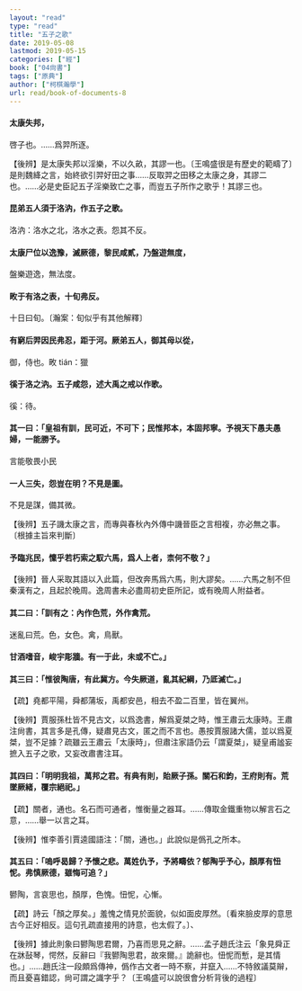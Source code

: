 ```yaml
---
layout: "read"
type: "read"
title: "五子之歌"
date: 2019-05-08
lastmod: 2019-05-15
categories: ["經"]
book: ["04尙書"]
tags: ["原典"]
author: ["柯棋瀚學"]
url: read/book-of-documents-8
---
```


#### 太康失邦，

啓子也。……爲羿所逐。

【後辨】是太康失邦以淫樂，不以久畝，其謬一也。〔王鳴盛很是有歷史的範疇了〕是則魏絳之言，始終欲引羿好田之事……反取羿之田移之太康之身，其謬二也。……必是史臣記五子淫樂致亡之事，而豈五子所作之歌乎！其謬三也。

#### 昆弟五人須于洛汭，作五子之歌。

洛汭：洛水之北，洛水之表。怨其不反。

#### 太康尸位以逸豫，滅厥德，黎民咸貳，乃盤遊無度，

盤樂遊逸，無法度。

#### 畋于有洛之表，十旬弗反。

十日曰旬。〔瀚案：旬似乎有其他解釋〕

#### 有窮后羿因民弗忍，距于河。厥弟五人，御其母以從，

御，侍也。畋 tián：獵

#### 徯于洛之汭。五子咸怨，述大禹之戒以作歌。

徯：待。

#### 其一曰：「皇祖有訓，民可近，不可下；民惟邦本，本固邦寧。予視天下愚夫愚婦，一能勝予。

言能敬畏小民

#### 一人三失，怨豈在明？不見是圖。

不見是謀，備其微。

【後辨】五子譏太康之言，而專與<v>春秋內外傳</v>中譏晉臣之言相複，亦必無之事。〔根據主旨來判斷〕

#### 予臨兆民，懍乎若朽索之馭六馬，爲人上者，柰何不敬？」

【後辨】晉人采取其語以入此篇，但改奔馬爲六馬，則大謬矣。……六馬之制不但秦漢有之，且起於晚周。<v>逸周書</v>未必盡周初史臣所記，或有晚周人附益者。

#### 其二曰：「訓有之：內作色荒，外作禽荒。

迷亂曰荒。色，女色。禽，鳥獸。

#### 甘酒嗜音，峻宇彫牆。有一于此，未或不亡。」

#### 其三曰：「惟彼陶唐，有此冀方。今失厥道，亂其紀綱，乃厎滅亡。」

【疏】堯都平陽，舜都蒲坂，禹都安邑，相去不盈二百里，皆在翼州。

【後辨】賈服孫杜皆不見古文，以爲<v>逸書</v>，解爲夏桀之時，惟王肅云太康時。王肅注<v>尙書</v>，其言多是孔傳，疑肅見古文，匿之而不言也。愚按賈服諸大儒，並以爲夏桀，豈不足據？疏雖云王肅云「太康時」，但肅注<v>家語</v>仍云「謂夏桀」，疑皇甫謐妄摭入<v>五子之歌</v>，又妄改肅<v>書</v>注耳。

#### 其四曰：「明明我祖，萬邦之君。有典有則，貽厥子孫。關石和鈞，王府則有。荒墜厥緒，覆宗絕祀。」

【疏】關者，通也。名石而可通者，惟衡量之器耳。……傳取金鐵重物以解言石之意，……舉一以言之耳。

【後辨】惟李善引賈逵<v>國語</v>注：「關，通也。」此說似是僞孔之所本。

#### 其五曰：「嗚呼曷歸？予懷之悲。萬姓仇予，予將疇依？郁陶乎予心，顏厚有忸怩。弗慎厥德，雖悔可追？」

鬰陶，言哀思也，顏厚，色愧。忸怩，心慚。

【疏】詩云「顏之厚矣。」羞愧之情見於面貌，似如面皮厚然。〔看來臉皮厚的意思古今正好相反。這句孔疏直接用的詩意，也太假了。〕、

【後辨】據此則象曰鬰陶思君爾，乃喜而思見之辭。……<v>孟子</v>趙氏注云「象見舜正在牀鼔琴，愕然，反辭曰『我鬰陶思君，故來爾。』詭辭也。忸怩而慙，是其情也。」……趙氏注一段頗爲傳神，僞作古文者一時不察，并竄入……不特敘議莫辮，而且憂喜錯認，尙可謂之識字乎？〔王鳴盛可以說很會分析背後的過程〕
